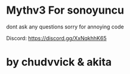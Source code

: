 # Mythv3 For sonoyuncu
dont ask any questions
sorry for annoying code

Discord: https://discord.gg/XxNqkhhK65
# by chudvvick & akita
